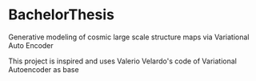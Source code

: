 # BachelorThesis
Generative modeling of cosmic large scale structure maps via Variational Auto Encoder 

This project is inspired and uses Valerio Velardo's code of Variational Autoencoder as base
